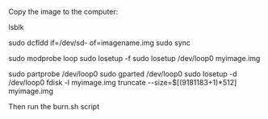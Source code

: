Copy the image to the computer:

lsblk

sudo dcfldd if=/dev/sd- of=imagename.img
sudo sync

sudo modprobe loop
sudo losetup -f
sudo losetup /dev/loop0 myimage.img

sudo partprobe /dev/loop0
sudo gparted /dev/loop0
sudo losetup -d /dev/loop0
fdisk -l myimage.img
truncate --size=$[(9181183+1)*512] myimage.img

Then run the burn.sh script
